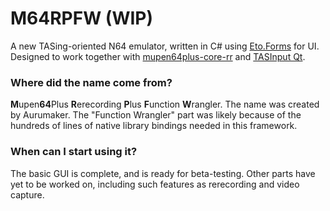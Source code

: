 # M64RPFW (WIP)

A new TASing-oriented N64 emulator, written in C# using [Eto.Forms](https://github.com/picoe/Eto) for UI. Designed to
work together with [mupen64plus-core-rr](https://github.com/Mupen64-Rewrite/mupen64plus-core-rr)
and [TASInput Qt](https://github.com/Mupen64-Rewrite/tas-input-qt).

### Where did the name come from?

**M**upen**64**Plus **R**erecording **P**lus **F**unction **W**rangler. The name was created by Aurumaker. The "Function
Wrangler" part was likely because of the hundreds of lines of native library bindings needed in this framework.

### When can I start using it?

The basic GUI is complete, and is ready for beta-testing. Other parts have yet to be worked on, including such features 
as rerecording and video capture. 